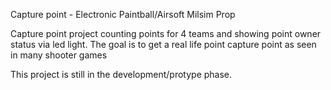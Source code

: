 Capture point - Electronic Paintball/Airsoft Milsim Prop

Capture point project counting points for 4 teams and showing point owner status via led light. The goal is to get a real life point capture point as seen in many shooter games

This project is still in the development/protype phase.


